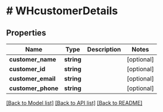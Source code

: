 # # WHcustomerDetails

## Properties

Name | Type | Description | Notes
------------ | ------------- | ------------- | -------------
**customer_name** | **string** |  | [optional]
**customer_id** | **string** |  | [optional]
**customer_email** | **string** |  | [optional]
**customer_phone** | **string** |  | [optional]

[[Back to Model list]](../../README.md#models) [[Back to API list]](../../README.md#endpoints) [[Back to README]](../../README.md)

